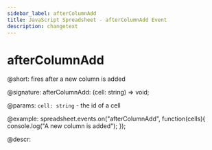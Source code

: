 ```yaml
---
sidebar_label: afterColumnAdd
title: JavaScript Spreadsheet - afterColumnAdd Event
description: changetext
---
```


# afterColumnAdd

@short: fires after a new column is added

@signature: afterColumnAdd: (cell: string) => void;

@params:
`cell: string` - the id of a cell

@example:
spreadsheet.events.on("afterColumnAdd", function(cells){
	console.log("A new column is added");
});

@descr:
